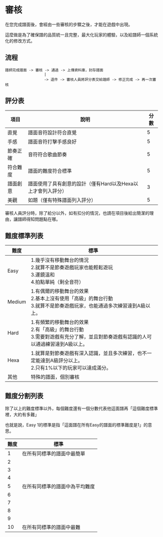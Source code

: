# 審核
在您完成譜面後，會經由一些審核的步驟之後，才能在遊戲中出現。

這麼做是為了確保譜的品質統一且完整，最大化玩家的體驗，以及給譜師一個系統化的修改方式。

## 流程
```
譜師完成譜面 -> 審核 -> 通過 -> 上傳資料庫，封存譜面
                  |
                  -> 退件 -> 審核人員將評分表交給譜師 -> 修正完成 -> 再一次審核
```

## 評分表
項目 | 說明 | 分數
------------ | ------------- | -------------
直覺 | 譜面音符設計符合直覺 | 5
手感 | 譜面音符打擊手感良好 | 5
節奏正確 | 音符符合歌曲節奏 | 5
符合難度 | 譜面的難度符合標準 | 5
譜面創意 | 譜面使用了具有創意的設計（僅有Hard以及Hexa以上才會列入評分） | 3
美觀 | 如題（僅有特殊譜面列入評分）| 5

審核人員評分時，除了給分以外，如有扣分的情況，也請在項目後給出簡潔的理由，讓譜師得知問題點在哪。

## 難度標準列表
難度 | 標準
------------ | -------------
Easy | 1.幾乎沒有移動舞台的情況<br>2.就算不是節奏遊戲玩家也能輕鬆遊玩<br>3.運鏡溫和<br>4.拍點單純（剩全音符）
Medium | 1.有偶爾的移動舞台的效果<br>2.基本上沒有使用「高級」的舞台行動<br>3.就算不是節奏遊戲玩家，也能通過多次練習達到A級以上。
Hard | 1.有頻繁的移動舞台的效果<br>2.有「高級」的舞台行動<br>3.需要對遊戲有充分了解，並且對節奏遊戲有認識的人可以通過練習達到A級以上。
Hexa | 1.就算是對節奏遊戲有深入認識，並且多次練習，也不一定能達到A級評分以上。<br>2.只有1%以下的玩家可以達成滿分。
其他 | 特殊的譜面，個別審核

## 難度分割列表
除了以上的難度標準以外，每個難度還有一個分數代表他這面譜再「這個難度標準裡，大約有多難」

也就是說，Easy 1的標準是指「這面譜在所有Easy的譜面的標準難度是1」的意思。

難度 | 標準
------------ | -------------
1 | 在所有同標準的譜面中最簡單
2 |
3 |
4 |
5 | 在所有同標準的譜面中為平均難度
6 |
7 |
8 |
9 |
10 | 在所有同標準的譜面中最難
